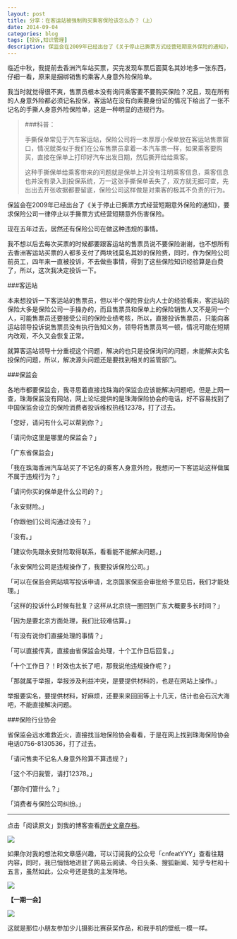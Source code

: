 ```yaml
---
layout: post
title: 分享：在客运站被强制购买乘客保险该怎么办？（上）
date: 2014-09-04
categories: blog
tags: [投诉,知识管理]
description: 保监会在2009年已经出台了《关于停止已撕票方式经营短期意外保险的通知》，要求保险公司一律停止以手撕票方式经营短期意外伤害保险。现在五年过去，居然还有保险公司在做这种违规的事情。
---
```


临近中秋，我提前去香洲汽车站买票，买完发现车票后面莫名其妙地多一张东西，仔细一看，原来是捆绑销售的乘客人身意外险保险单。

我当时就觉得很不爽，售票员根本没有询问乘客要不要购买保险？况且，现在所有的人身意外险都必须记名投保，客运站在没有向索要身份证的情况下给出了一张不记名的手撕人身意外险保险单，这是一种明显的违规行为。

>###科普：
>
>手撕保单常见于汽车客运站，保险公司将一本厚厚小保单放在客运站售票窗口，情况就类似于我们在公车售票员拿着一本汽车票一样，如果乘客要购买，直接在保单上打印好汽车出发日期，然后撕开给给乘客。
>
>这种手撕保单给乘客带来的问题就是保单上并没有注明乘客信息，乘客信息也并没有录入到投保系统，万一这张手撕保单丢失了，双方就无据可查，先出出去开张收据都要留底，保险公司这样做是对乘客的极其不负责的行为。

保监会在2009年已经出台了《关于停止已撕票方式经营短期意外保险的通知》，要求保险公司一律停止以手撕票方式经营短期意外伤害保险。

现在五年过去，居然还有保险公司在做这种违规的事情。

我不想以后去每次买票的时候都要跟客运站的售票员说不要保险谢谢，也不想所有去香洲客运站买票的人都多支付了两块钱莫名其妙的保险费，同时，作为保险公司前员工，四年来一直被投诉，不去做些事情，得到了这些保险知识经验算是白费了，所以，这次我决定投诉一下。


###客运站

本来想投诉一下客运站的售票员，但以半个保险界业内人士的经验看来，客运站的保险大多是保险公司一手操办的，而且售票员和保单上的保险销售人又不是同一个人，可能售票员还要接受公司的保险业绩考核，所以，直接投诉售票员，只能向客运站领导投诉说售票员没有执行告知义务，领导将售票员骂一顿，情况可能在短期内改观，不久又会恢复正常。

就算客运站领导十分重视这个问题，解决的也只是投保询问的问题，未能解决实名投保的问题，所以，解决源头问题还是要找到相关的监管部门。

###保监会

各地市都要保监会，我寻思着直接找珠海的保监会应该能解决问题吧，但是上网一查，珠海保监没有网站，网上论坛提供的是珠海保险协会的电话，好不容易找到了中国保监会设立的保险消费者投诉维权热线12378，打了过去。

「您好，请问有什么可以帮到你？」

「请问你这里是哪里的保监会？」

「广东省保监会」

「我在珠海香洲汽车站买了不记名的乘客人身意外险，我想问一下客运站这样做属不属于违规行为？」

「请问你买的保单是什么公司的？」

「永安财险。」

「你跟他们公司沟通过没有？」

「没有。」

「建议你先跟永安财险取得联系，看看能不能解决问题。」

「永安保险公司是违规操作了，我要投诉保险公司。」

「可以在保监会网站填写投诉申请，北京国家保监会审批给予意见后，我们才能处理。」

「这样的投诉什么时候有批复？这样从北京绕一圈回到广东大概要多长时间？」

「因为是要北京方面处理，我们比较难估算。」

「有没有说你们直接处理的事情？」

「可以直接传真，直接由省保监会处理，十个工作日后回复。」

「十个工作日？！时效也太长了吧，那我说他违规操作呢？」

「那就属于举报，举报涉及利益冲突，是要提供材料的，也是在网站上操作。」

举报要实名，要提供材料，好麻烦，还要来来回回等上十几天，估计也会石沉大海吧，不能直接解决问题。

###保险行业协会

省保监会远水难救近火，直接找当地保险协会看看，于是在网上找到珠海保险协会电话0756-8130536，打了过去。

「请问售卖不记名人身意外险算不算违规？」

「这个不归我管，请打12378。」

「那你们管什么？」

「消费者与保险公司纠纷。」


----

点击「阅读原文」到我的博客查看[历史文章存档](http://xiaoyan.work)。

![](http://cnfeat.qiniudn.com/mHDSX.png)

如果你对我的想法和文章感兴趣，可以订阅我的公众号「cnfeatYYY」查看往期内容，同时，我已悄悄地进驻了网易云阅读、今日头条、搜狐新闻、知乎专栏和十五言，虽然如此，公众号还是我的主发阵地。

![](http://cnfeat.qiniudn.com/signitrue-2014-07-11.png)


**【一期一会】**

![](http://cnfeat.qiniudn.com/a19a37d4gdbe562b97d3a%26690.jpg)


这就是那位小朋友参加少儿摄影比赛获奖作品，和我手机的壁纸一模一样。








